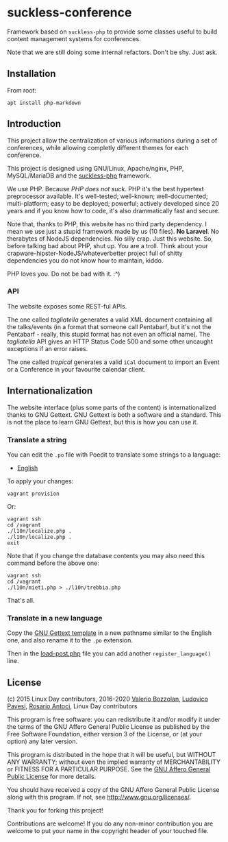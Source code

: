 # suckless-conference

Framework based on `suckless-php` to provide some classes useful to build content management systems for conferences.

Note that we are still doing some internal refactors. Don't be shy. Just ask.

## Installation

From root:

```
apt install php-markdown
```

## Introduction

This project allow the centralization of various informations during a set of conferences, while allowing completly different themes for each conference.

This project is designed using GNU/Linux, Apache/nginx, PHP, MySQL/MariaDB and the [suckless-php](https://gitpull.it/tag/suckless-php/) framework.

We use PHP. Because _PHP does not suck_. PHP it's the best hypertext preprocessor available. It's well-tested; well-known; well-documented; multi-platform; easy to be deployed; powerful; actively developed since 20 years and if you know how to code, it's also drammatically fast and secure.

Note that, thanks to PHP, this website has no third party dependency. I mean we use just a stupid framework made by us (10 files). __No Laravel__. No therabytes of NodeJS dependencies. No silly crap. Just this website. So, before talking bad about PHP, shut up. You are a troll. Think about your crapware-hipster-NodeJS/whateverbetter project full of shitty dependencies you do not know how to maintain, kiddo.

PHP loves you. Do not be bad with it. :^)

### API

The website exposes some REST-ful APIs.

The one called _tagliatella_ generates a valid XML document containing all the talks/events (in a format that someone call Pentabarf, but it's not the Pentabarf - really, this stupid format has not even an official name). The _tagliatella_ API gives an HTTP Status Code 500 and some other uncaught exceptions if an error raises.

The one called _tropical_ generates a valid `iCal` document to import an Event or a Conference in your favourite calendar client.

## Internationalization

The website interface (plus some parts of the content) is internationalized thanks to GNU Gettext. GNU Gettext is both a software and a standard. This is not the place to learn GNU Gettext, but this is how you can use it.

### Translate a string 

You can edit the `.po` file with Poedit to translate some strings to a language:

* [English](l10n/en_US.utf8/LC_MESSAGES/linuxday.po)

To apply your changes:

	vagrant provision

Or:

	vagrant ssh
	cd /vagrant
	./l10n/localize.php .
	./l10n/localize.php .
	exit

Note that if you change the database contents you may also need this command before the above one:

	vagrant ssh
	cd /vagrant
	./l10n/mieti.php > ./l10n/trebbia.php

That's all.

### Translate in a new language

Copy the [GNU Gettext template](l10n/linuxday.pot) in a new pathname similar to the English one, and also rename it to the `.po` extension.

Then in the [load-post.php](includes/load-post.php) file you can add another `register_language()` line.

## License

(c) 2015 Linux Day contributors, 2016-2020 [Valerio Bozzolan](https://boz.reyboz.it/), [Ludovico Pavesi](https://github.com/lvps), [Rosario Antoci](https://linuxdaytorino.org/2019/user/oirasor), Linux Day contributors

This program is free software: you can redistribute it and/or modify it under the terms of the GNU Affero General Public License as published by the Free Software Foundation, either version 3 of the License, or (at your option) any later version.

This program is distributed in the hope that it will be useful, but WITHOUT ANY WARRANTY; without even the implied warranty of MERCHANTABILITY or FITNESS FOR A PARTICULAR PURPOSE. See the [GNU Affero General Public License](LICENSE.md) for more details.

You should have received a copy of the GNU Affero General Public License along with this program. If not, see <http://www.gnu.org/licenses/>.

Thank you for forking this project!

Contributions are welcome! If you do any non-minor contribution you are welcome to put your name in the copyright header of your touched file.
